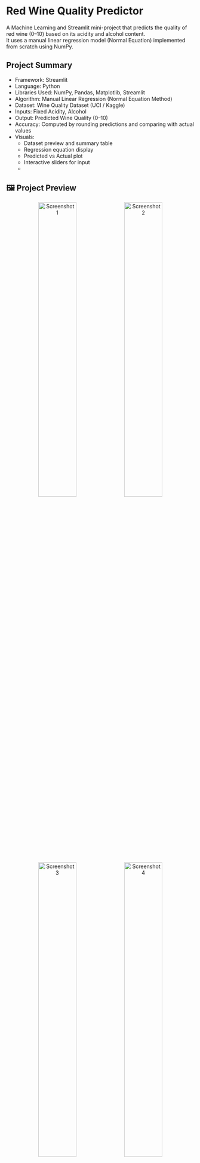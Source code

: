 # Red Wine Quality Predictor

A Machine Learning and Streamlit mini-project that predicts the quality of red wine (0–10) based on its acidity and alcohol content.  
It uses a manual linear regression model (Normal Equation) implemented from scratch using NumPy.

## Project Summary

- Framework: Streamlit  
- Language: Python  
- Libraries Used: NumPy, Pandas, Matplotlib, Streamlit  
- Algorithm: Manual Linear Regression (Normal Equation Method)  
- Dataset: Wine Quality Dataset (UCI / Kaggle)  
- Inputs: Fixed Acidity, Alcohol  
- Output: Predicted Wine Quality (0–10)  
- Accuracy: Computed by rounding predictions and comparing with actual values  
- Visuals:
  - Dataset preview and summary table  
  - Regression equation display  
  - Predicted vs Actual plot  
  - Interactive sliders for input
  - 
 ## 🖼 Project Preview

<p align="center">
  <img src="https://raw.githubusercontent.com/ashish1106/Red-Wine-Quality/main/images/pic1.png" width="45%" alt="Screenshot 1"/>
  <img src="https://raw.githubusercontent.com/ashish1106/Red-Wine-Quality/main/images/pic2.png" width="45%" alt="Screenshot 2"/>
</p>

<p align="center">
  <img src="https://raw.githubusercontent.com/ashish1106/Red-Wine-Quality/main/images/pic3.png" width="45%" alt="Screenshot 3"/>
  <img src="https://raw.githubusercontent.com/ashish1106/Red-Wine-Quality/main/images/pic4.png" width="45%" alt="Screenshot 4"/>
</p>
## How to Run

```bash
git clone https://github.com/ashish1106/Red-Wine-Quality.git
cd Red-Wine-Quality
pip install -r requirements.txt
streamlit run code.py





